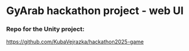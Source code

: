# GyArab hackathon project - web UI

### Repo for the Unity project:

https://github.com/KubaVejrazka/hackathon2025-game
